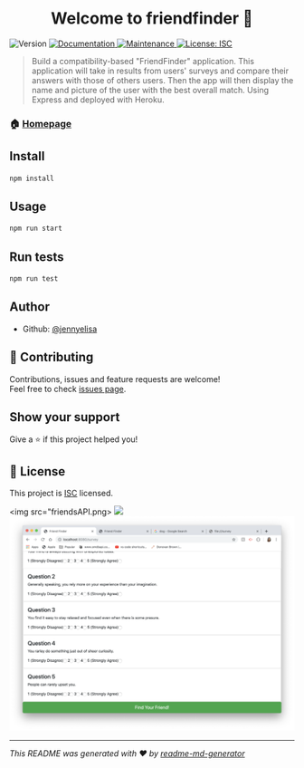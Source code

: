 <h1 align="center">Welcome to friendfinder 👋</h1>
<p>
  <img alt="Version" src="https://img.shields.io/badge/version-1.0.0-blue.svg?cacheSeconds=2592000" />
  <a href="https://github.com/jennyelisa/friendfinder#readme">
    <img alt="Documentation" src="https://img.shields.io/badge/documentation-yes-brightgreen.svg" target="_blank" />
  </a>
  <a href="https://github.com/jennyelisa/friendfinder/graphs/commit-activity">
    <img alt="Maintenance" src="https://img.shields.io/badge/Maintained%3F-yes-green.svg" target="_blank" />
  </a>
  <a href="https://github.com/jennyelisa/friendfinder/blob/master/LICENSE">
    <img alt="License: ISC" src="https://img.shields.io/badge/License-ISC-yellow.svg" target="_blank" />
  </a>
</p>

> Build a compatibility-based &#34;FriendFinder&#34; application. This application will take in results from users' surveys and compare their answers with those of others users. Then the app will then display the name and picture of the user with the best overall match. Using Express and deployed with Heroku.

### 🏠 [Homepage](https://github.com/jennyelisa/friendfinder#readme)

## Install

```sh
npm install
```

## Usage

```sh
npm run start
```

## Run tests

```sh
npm run test
```

## Author

* Github: [@jennyelisa](https://github.com/jennyelisa)

## 🤝 Contributing

Contributions, issues and feature requests are welcome!<br />Feel free to check [issues page](https://github.com/jennyelisa/friendfinder/issues).

## Show your support

Give a ⭐️ if this project helped you!

## 📝 License

This project is [ISC](https://github.com/jennyelisa/friendfinder/blob/master/LICENSE) licensed.


<img src="friendsAPI.png>
<img src="home.png">
<img src="survey.png">


***
_This README was generated with ❤️ by [readme-md-generator](https://github.com/kefranabg/readme-md-generator)_